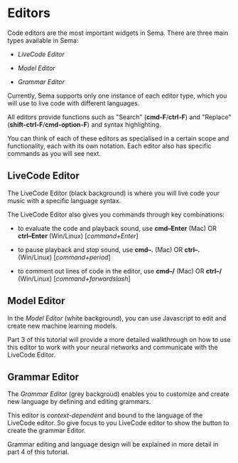 # Editors 

Code editors are the most important widgets in Sema. There are three main types available in Sema:

* *LiveCode Editor*

* *Model Editor* 

* *Grammar Editor* 


Currently, Sema supports only one instance of each editor type, which you will use to live code with different languages.   

All editors provide functions such as "Search" (**cmd-F**/**ctrl-F**) and "Replace" (**shift-ctrl-F**/**cmd-option-F**) and syntax highlighting. 

You can think of each of these editors as specialised in a certain scope and functionality, each with its own notation. Each editor also has specific commands as you will see next.


## LiveCode Editor

The LiveCode Editor (black background) is where you will live code your music with a specific language syntax. 

The LiveCode Editor also gives you commands through key combinations:

* to evaluate the code and playback sound, use **cmd–Enter** (Mac) OR **ctrl–Enter** (Win/Linux) [*command+Enter*]

* to pause playback and stop sound, use **cmd–.** (Mac) OR **ctrl–.** (Win/Linux) [*command+period*]

* to comment out lines of code in the editor, use **cmd–/** (Mac) OR **ctrl–/** (Win/Linux) [*command+forwardslash*]


## Model Editor

In the *Model Editor* (white background), you can use Javascript to edit and create new machine learning models.

Part 3 of this tutorial will provide a more detailed walkthrough on how to use this editor to work with your neural networks and communicate with the LiveCode Editor.


## Grammar Editor

The *Grammar Editor* (grey backgroud) enables you to customize and create new language by defining and editing grammars. 

This editor is *context-dependent* and bound to the language of the LiveCode editor. So give focus to you LiveCode editor to show the button to create the grammar Editor.

Grammar editing and language design will be explained in more detail in part 4 of this tutorial.


<!-- You can also use Javascript to define regular expressions and  https://regex101.com/ -->



